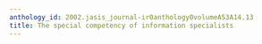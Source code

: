 ```yaml
---
anthology_id: 2002.jasis_journal-ir0anthology0volumeA53A14.13
title: The special competency of information specialists
---
```

